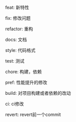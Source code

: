 feat: 新特性

fix: 修改问题

refactor: 重构

docs: 文档

style: 代码格式

test: 测试

chore: 构建，依赖

pref: 性能提升的修改

build: 对项目构建或者依赖的改动

ci: ci修改

revert: revert前一个commit
